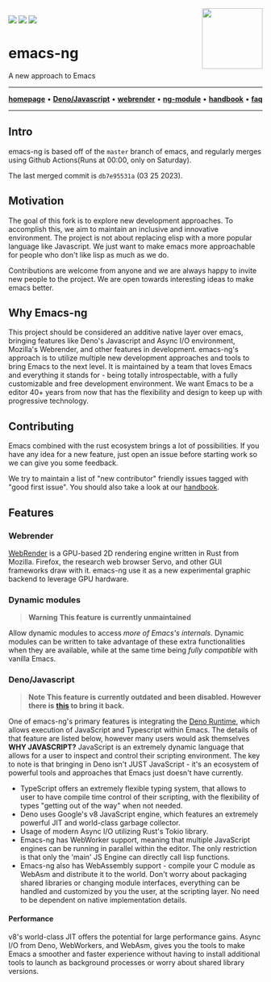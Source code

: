 <img src="images/logo.png" width="120" align="right">

[![](https://badges.gitter.im/emacs-ng/emacs-ng.svg)](https://gitter.im/emacsng)
[![](https://github.com/emacs-ng/emacs-ng/workflows/CI/badge.svg)](https://github.com/emacs-ng/emacs-ng/actions?query=workflow%3ACI)
[![](https://img.shields.io/reddit/subreddit-subscribers/emacsng?label=Join%20r%2Femacsng&style=social)](https://www.reddit.com/r/emacsng/)

# emacs-ng

A new approach to Emacs

<hr>
<p align="center">
  <a href="https://emacs-ng.github.io/emacs-ng"><strong>homepage</strong></a> •
  <a href="https://emacs-ng.github.io/emacs-ng/js/using-deno"><strong>Deno/Javascript</strong></a> •
  <a href="https://emacs-ng.github.io/emacs-ng/webrender/"><strong>webrender</strong></a> •
  <a href="https://emacs-ng.github.io/emacs-ng/ng-module/"><strong>ng-module</strong></a> •
  <a href="https://emacs-ng.github.io/emacs-ng/handbook/getting-started"><strong>handbook</strong></a> •
  <a href="https://emacs-ng.github.io/emacs-ng/faq/"><strong>faq</strong></a>
</p>
<hr>

## Intro

emacs-ng is based off of the `master` branch of emacs, and regularly
merges using Github Actions(Runs at 00:00, only on Saturday).

The last merged commit is `db7e95531a` (03 25 2023).

## Motivation

The goal of this fork is to explore new development approaches. To
accomplish this, we aim to maintain an inclusive and innovative
environment. The project is not about replacing elisp with a more
popular language like Javascript. We just want to make emacs more
approachable for people who don't like lisp as much as we do.

Contributions are welcome from anyone and we are always happy to
invite new people to the project. We are open towards interesting
ideas to make emacs better.

## Why Emacs-ng

This project should be considered an additive native layer over emacs,
bringing features like Deno's Javascript and Async I/O environment,
Mozilla's Webrender, and other features in development. emacs-ng's
approach is to utilize multiple new development approaches and tools
to bring Emacs to the next level. It is maintained by a team that
loves Emacs and everything it stands for - being totally
introspectable, with a fully customizable and free development
environment. We want Emacs to be a editor 40+ years from now that has
the flexibility and design to keep up with progressive technology.

## Contributing

Emacs combined with the rust ecosystem brings a lot of
possibilities. If you have any idea for a new feature, just open an
issue before starting work so we can give you some feedback.

We try to maintain a list of "new contributor" friendly issues tagged
with "good first issue". You should also take a look at our
[handbook](https://emacs-ng.github.io/emacs-ng/handbook/getting-started/).

## Features

### Webrender

[WebRender](https://github.com/servo/webrender) is a GPU-based 2D
rendering engine written in Rust from Mozilla. Firefox, the research
web browser Servo, and other GUI frameworks draw with it. emacs-ng use
it as a new experimental graphic backend to leverage GPU hardware.

### Dynamic modules

> **Warning**
> **This feature is currently unmaintained**

Allow dynamic modules to access *more of Emacs's internals*. Dynamic
modules can be written to take advantage of these extra
functionalities when they are available, while at the same time being
*fully compatible* with vanilla Emacs.

### Deno/Javascript

> **Note**
> **This feature is currently outdated and been disabled. However there is**
> **[this](https://github.com/emacs-ng/emacs-ng/pull/463) to bring it back.**

One of emacs-ng's primary features is integrating the [Deno
Runtime](https://deno.land/), which allows execution of JavaScript and
Typescript within Emacs. The details of that feature are listed below,
however many users would ask themselves **WHY JAVASCRIPT?** JavaScript
is an extremely dynamic language that allows for a user to inspect and
control their scripting environment. The key to note is that bringing
in Deno isn't JUST JavaScript - it's an ecosystem of powerful tools
and approaches that Emacs just doesn't have currently.

* TypeScript offers an extremely flexible typing system, that allows
  to user to have compile time control of their scripting, with the
  flexibility of types "getting out of the way" when not needed.
* Deno uses Google's v8 JavaScript engine, which features an extremely
  powerful JIT and world-class garbage collector.
* Usage of modern Async I/O utilizing Rust's Tokio library.
* Emacs-ng has WebWorker support, meaning that multiple JavaScript
  engines can be running in parallel within the editor. The only
  restriction is that only the 'main' JS Engine can directly call lisp
  functions.
* Emacs-ng also has WebAssembly support - compile your C module as
  WebAsm and distribute it to the world. Don't worry about packaging
  shared libraries or changing module interfaces, everything can be
  handled and customized by you the user, at the scripting layer. No
  need to be dependent on native implementation details.

#### Performance

v8's world-class JIT offers the potential for large performance
gains. Async I/O from Deno, WebWorkers, and WebAsm, gives you the
tools to make Emacs a smoother and faster experience without having to
install additional tools to launch as background processes or worry
about shared library versions.
